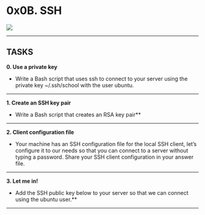 # 0x0B. SSH

![](https://s3.amazonaws.com/intranet-projects-files/holbertonschool-sysadmin_devops/244/zPVRKhPsUP5lK.gif)
_______________________________________________________________________________________________________________
## TASKS

**0. Use a private key**
- Write a Bash script that uses ssh to connect to your server using the private key ~/.ssh/school with the user ubuntu.
_______________________________________________________________________________________________________________
**1. Create an SSH key pair**
- Write a Bash script that creates an RSA key pair**
_______________________________________________________________________________________________________________
**2. Client configuration file**
- Your machine has an SSH configuration file for the local SSH client, let’s configure it to our needs so that you can connect to a server without typing a password. Share your SSH client configuration in your answer file.
_______________________________________________________________________________________________________________
**3. Let me in!**
- Add the SSH public key below to your server so that we can connect using the ubuntu user.**
_______________________________________________________________________________________________________________
